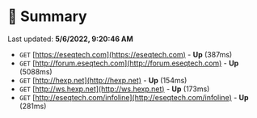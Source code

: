 # 📖 Summary
Last updated: **5/6/2022, 9:20:46 AM**

- `GET` [https://eseqtech.com](https://eseqtech.com) - **Up** (387ms)
- `GET` [http://forum.eseqtech.com](http://forum.eseqtech.com) - **Up** (5088ms)
- `GET` [http://hexp.net](http://hexp.net) - **Up** (154ms)
- `GET` [http://ws.hexp.net](http://ws.hexp.net) - **Up** (173ms)
- `GET` [http://eseqtech.com/infoline](http://eseqtech.com/infoline) - **Up** (281ms)
